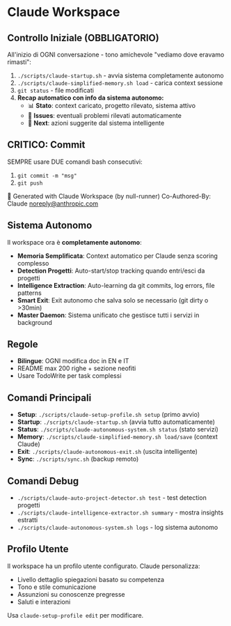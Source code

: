 # Claude Workspace

## Controllo Iniziale (OBBLIGATORIO)
All'inizio di OGNI conversazione - tono amichevole "vediamo dove eravamo rimasti":
1. `./scripts/claude-startup.sh` - avvia sistema completamente autonomo
2. `./scripts/claude-simplified-memory.sh load` - carica context sessione
3. `git status` - file modificati
4. **Recap automatico con info da sistema autonomo:**
   - 📊 **Stato**: context caricato, progetto rilevato, sistema attivo
   - 🚨 **Issues**: eventuali problemi rilevati automaticamente  
   - 🎯 **Next**: azioni suggerite dal sistema intelligente

## CRITICO: Commit
SEMPRE usare DUE comandi bash consecutivi:
1. `git commit -m "msg"`
2. `git push`

🤖 Generated with Claude Workspace (by null-runner)
Co-Authored-By: Claude <noreply@anthropic.com>

## Sistema Autonomo
Il workspace ora è **completamente autonomo**:
- **Memoria Semplificata**: Context automatico per Claude senza scoring complesso
- **Detection Progetti**: Auto-start/stop tracking quando entri/esci da progetti  
- **Intelligence Extraction**: Auto-learning da git commits, log errors, file patterns
- **Smart Exit**: Exit autonomo che salva solo se necessario (git dirty o >30min)
- **Master Daemon**: Sistema unificato che gestisce tutti i servizi in background

## Regole
- **Bilingue**: OGNI modifica doc in EN e IT 
- README max 200 righe + sezione neofiti
- Usare TodoWrite per task complessi

## Comandi Principali
- **Setup**: `./scripts/claude-setup-profile.sh setup` (primo avvio)
- **Startup**: `./scripts/claude-startup.sh` (avvia tutto automaticamente)
- **Status**: `./scripts/claude-autonomous-system.sh status` (stato servizi)
- **Memory**: `./scripts/claude-simplified-memory.sh load/save` (context Claude)
- **Exit**: `./scripts/claude-autonomous-exit.sh` (uscita intelligente)
- **Sync**: `./scripts/sync.sh` (backup remoto)

## Comandi Debug
- `./scripts/claude-auto-project-detector.sh test` - test detection progetti
- `./scripts/claude-intelligence-extractor.sh summary` - mostra insights estratti
- `./scripts/claude-autonomous-system.sh logs` - log sistema autonomo

## Profilo Utente
Il workspace ha un profilo utente configurato. Claude personalizza:
- Livello dettaglio spiegazioni basato su competenza
- Tono e stile comunicazione  
- Assunzioni su conoscenze pregresse
- Saluti e interazioni

Usa `claude-setup-profile edit` per modificare.